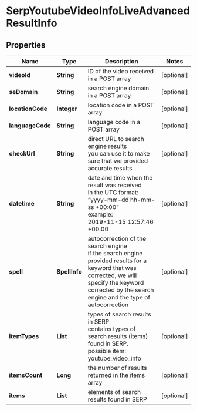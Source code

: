 # SerpYoutubeVideoInfoLiveAdvancedResultInfo


## Properties

| Name | Type | Description | Notes |
|------------ | ------------- | ------------- | -------------|
**videoId** | **String** | ID of the video received in a POST array |[optional]|
**seDomain** | **String** | search engine domain in a POST array |[optional]|
**locationCode** | **Integer** | location code in a POST array |[optional]|
**languageCode** | **String** | language code in a POST array |[optional]|
**checkUrl** | **String** | direct URL to search engine results<br>you can use it to make sure that we provided accurate results |[optional]|
**datetime** | **String** | date and time when the result was received<br>in the UTC format: “yyyy-mm-dd hh-mm-ss +00:00”<br>example:<br>2019-11-15 12:57:46 +00:00 |[optional]|
**spell** | **SpellInfo** | autocorrection of the search engine<br>if the search engine provided results for a keyword that was corrected, we will specify the keyword corrected by the search engine and the type of autocorrection |[optional]|
**itemTypes** | **List<String>** | types of search results in SERP<br>contains types of search results (items) found in SERP.<br>possible item:<br>youtube_video_info |[optional]|
**itemsCount** | **Long** | the number of results returned in the items array |[optional]|
**items** | **List<YoutubeVideoInfo>** | elements of search results found in SERP |[optional]|